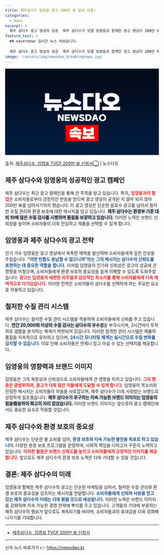 ```yaml
---
title: 제주삼다수 임영웅 광고 200만 뷰 달성 비결!
categories:
  - News
excerpt: >
  제주 삼다수 광고 영상의 성공  제주 삼다수가 모델 임영웅과 함께한 광고 영상이 200만 뷰를 넘어섰습니다.…
feature_text: >
  ## navernews 실시간 뉴스 속보입니다.

  제주 삼다수 광고 영상의 성공  제주 삼다수가 모델 임영웅과 함께한 광고 영상이 200만 뷰를 넘어섰습니다.…
image: '/assets/img/newsdao_breakingnews.jpg'
---
```


![뉴스다오 속보](/assets/img/newsdao_breakingnews.jpg)

<p>출처: <a href="https://newsdao.kr/4814" rel="dofollow">제주삼다수, 임영웅 TVCF 200만 뷰 신청서◯</a> | 뉴스다오</p>

<h2 data-ke-size="size26">제주 삼다수와 임영웅의 성공적인 광고 캠페인</h2>

<p data-ke-size="size16">제주 삼다수는 최근 광고 캠페인을 통해 큰 주목을 받고 있습니다. 특히, <b><span style="color: #ee2323;">임영웅과의 협업</span></b>은 소비자들로부터 긍정적인 반응을 얻으며 광고 영상이 공개된 지 얼마 되지 않아 200만 뷰를 넘어서기까지 했습니다. 이 광고 영상은 단순한 음료수 광고를 넘어서 철저한 수질 관리와 환경 보호에 대한 메시지를 담고 있습니다. <b><span style="background-color: #21538527;">제주 삼다수는 환경부 기준 대비 10배 많은 수질 검사를 시행하며 품질을 보장하고 있습니다.</span></b> 이러한 노력은 브랜드 신뢰성을 높이며 소비자들이 더욱 안심하고 제품을 선택할 수 있게 합니다.</p>

<p data-ke-size="size16"></p>

<h2 data-ke-size="size26">임영웅과 제주 삼다수의 광고 전략</h2>

<p data-ke-size="size16">인기 가수 임영웅은 광고 영상에서 독특한 매력을 발산하며 소비자들에게 깊은 인상을 주었습니다. <b><span style="color: #1a5490;">"어떤 빈틈도 용납할 수 없으니까"라는 그의 메시지는 삼다수의 신뢰도를 표현하는 데 중요한 역할을 합니다.</span></b> 이처럼 임영웅의 인기와 신뢰성은 광고의 성공에 큰 영향을 미쳤으며, 소비자들에게 환경 보호의 중요성을 쉽게 이해할 수 있도록 도와주었습니다. <b><span style="color: #ee2323;">광고는 임영웅의 세련된 비주얼과 감성적인 목소리를 통해 소비자들에게 더욱 매력적으로 다가갔습니다.</span></b> 이러한 전략은 소비자들이 삼다수를 선택하게 하는 주요한 요소로 작용하고 있습니다.</p>

<p data-ke-size="size16"></p>

<h2 data-ke-size="size26">철저한 수질 관리 시스템</h2>

<p data-ke-size="size16">제주 삼다수는 철저한 수질 관리 시스템을 적용하여 소비자들에게 신뢰를 주고 있습니다. <b><span style="background-color: #21538527;">연간 20,000회 이상의 수질 검사는 삼다수의 우수성</span></b>을 부각시키며, 3시간마다 무작위로 샘플을 분석하는 체계가 마련되어 있습니다. 이러한 엄격한 관리 시스템은 제품의 품질을 지속적으로 유지하고 있으며, <b><span style="color: #1a5490;">24시간 모니터링 체계는 실시간으로 수질 변화를 감지할 수 있습니다.</span></b> 이로 인해 소비자들은 언제나 믿고 마실 수 있는 선택지를 제공합니다.</p>

<p data-ke-size="size16"></p>

<h2 data-ke-size="size26">임영웅의 영향력과 브랜드 이미지</h2>

<p data-ke-size="size16">임영웅은 그의 독창성과 신뢰성으로 소비자들에게 큰 영향을 미치고 있습니다. <b><span style="color: #ee2323;">그의 팬층은 광범위하여, 광고가 더욱 많은 이들에게 도달할 수 있게 합니다.</span></b> 임영웅의 목소리와 진정한 메시지는 소비자들의 마음을 사로잡으며, 제주 삼다수가 더욱 사랑받는 브랜드로 성장하게 일조했습니다. <b><span style="background-color: #21538527;">제주 삼다수가 추구하는 지속 가능한 브랜드 이미지는 임영웅의 힘을借용하여 확고히 자리 잡았습니다.</span></b> 이러한 브랜드 이미지는 앞으로의 광고 캠페인에서도 중요한 요소로 작용할 것입니다.</p>

<p data-ke-size="size16"></p>

<h2 data-ke-size="size26">제주 삼다수와 환경 보호의 중요성</h2>

<p data-ke-size="size16">제주 삼다수는 단순한 물 소비를 넘어, <b><span style="color: #1a5490;">환경 보호와 지속 가능한 발전을 목표로 하고 있습니다.</span></b> 다양한 환경 보호 프로그램을 운영하며, 사회적 책임을 다하고자 꾸준히 노력하고 있습니다. <b><span style="color: #ee2323;">이러한 활동은 브랜드 신뢰도를 높이고 소비자들에게 긍정적인 이미지를 제공합니다.</span></b> 앞으로도 제주 삼다수의 환경 보호 노력은 더욱 기대할 수 있을 것입니다.</p>

<p data-ke-size="size16"></p>

<h2 data-ke-size="size26">결론: 제주 삼다수의 미래</h2>

<p data-ke-size="size16">임영웅과 함께한 제주 삼다수의 광고는 단순한 마케팅을 넘어서, 철저한 수질 관리와 환경 보호의 중요성을 강조하는 메시지를 전달합니다. <b><span style="color: #1a5490;">소비자들에게 신뢰와 사랑을 얻고 있는 제주 삼다수의 미래는 더욱 밝을 것으로 예상됩니다.</span></b> 이러한 노력은 브랜드 이미지를 강화하며 지속 가능한 경영 전략에 뿌리를 두고 있습니다. 고객들의 기대에 부응하는 제주 삼다수의 행보가 앞으로도 계속되기를 바라며, 소비자들과의 유대감을 더욱 강화해 나가기를 기대합니다.</p>

<p data-ke-size="size16"></p>

<hr>
<ul>
<li><a href="https://newsdao.kr/4814">제주삼다수, 임영웅 TVCF 200만 뷰 신청서</a></li>
</ul>
<hr> 

신속 뉴스 바로가기 👉 <a href="https://newsdao.kr" rel="dofollow">https://newsdao.kr</a>



